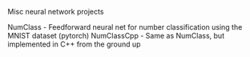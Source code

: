 Misc neural network projects

NumClass    - Feedforward neural net for number classification using the MNIST dataset (pytorch)
NumClassCpp - Same as NumClass, but implemented in C++ from the ground up

